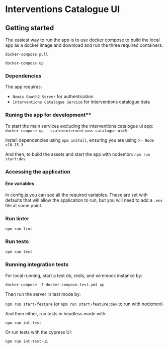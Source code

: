 # Interventions Catalogue UI

## Getting started
The easiest way to run the app is to use docker compose to build the local app as a docker image and download and run the three required containers.

`docker-compose pull`

`docker-compose up`

### Dependencies
The app requires: 
* `Nomis Oauth2 Server` for authentication
* `Interventions Catalogue Service`  for interventions catalogue data

### Runing the app for development**

To start the main services excluding the interventions catalogue ui app: 
`docker-compose up --scale=interventions-catalogue-ui=0`

Install dependencies using `npm install`, ensuring you are using >= `Node v10.15.3`

And then, to build the assets and start the app with nodemon:
`npm run start:dev`

### Accessing the application

#### Env variables
In config.js you can see all the required variables. These are set with defaults that will allow the application to run, but you will need to add a `.env` file at some point.

### Run linter

`npm run lint`

### Run tests

`npm run test`

### Running integration tests

For local running, start a test db, redis, and wiremock instance by:

`docker-compose -f docker-compose.test.yml up`

Then run the server in test mode by:

`npm run start-feature` (or `npm run start-feature:dev` to run with nodemon)

And then either, run tests in headless mode with:

`npm run int-test`
 
Or run tests with the cypress UI:

`npm run int-test-ui`